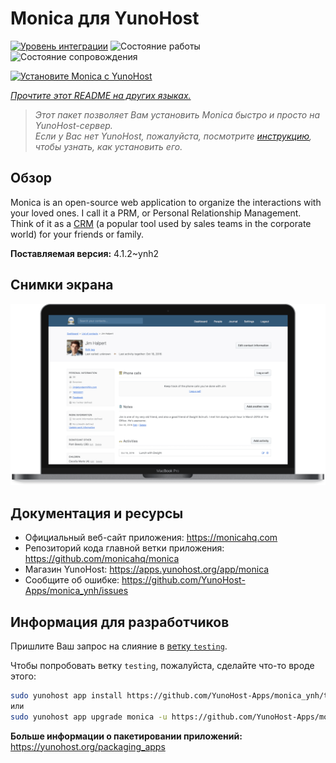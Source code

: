 <!--
Важно: этот README был автоматически сгенерирован <https://github.com/YunoHost/apps/tree/master/tools/readme_generator>
Он НЕ ДОЛЖЕН редактироваться вручную.
-->

# Monica для YunoHost

[![Уровень интеграции](https://apps.yunohost.org/badge/integration/monica)](https://ci-apps.yunohost.org/ci/apps/monica/)
![Состояние работы](https://apps.yunohost.org/badge/state/monica)
![Состояние сопровождения](https://apps.yunohost.org/badge/maintained/monica)

[![Установите Monica с YunoHost](https://install-app.yunohost.org/install-with-yunohost.svg)](https://install-app.yunohost.org/?app=monica)

*[Прочтите этот README на других языках.](./ALL_README.md)*

> *Этот пакет позволяет Вам установить Monica быстро и просто на YunoHost-сервер.*  
> *Если у Вас нет YunoHost, пожалуйста, посмотрите [инструкцию](https://yunohost.org/install), чтобы узнать, как установить его.*

## Обзор

Monica is an open-source web application to organize the interactions with your loved ones. I call it a PRM, or Personal Relationship Management. Think of it as a [CRM](https://en.wikipedia.org/wiki/Customer_relationship_management) (a popular tool used by sales teams in the corporate world) for your friends or family.


**Поставляемая версия:** 4.1.2~ynh2

## Снимки экрана

![Снимок экрана Monica](./doc/screenshots/main-app.png)

## Документация и ресурсы

- Официальный веб-сайт приложения: <https://monicahq.com>
- Репозиторий кода главной ветки приложения: <https://github.com/monicahq/monica>
- Магазин YunoHost: <https://apps.yunohost.org/app/monica>
- Сообщите об ошибке: <https://github.com/YunoHost-Apps/monica_ynh/issues>

## Информация для разработчиков

Пришлите Ваш запрос на слияние в [ветку `testing`](https://github.com/YunoHost-Apps/monica_ynh/tree/testing).

Чтобы попробовать ветку `testing`, пожалуйста, сделайте что-то вроде этого:

```bash
sudo yunohost app install https://github.com/YunoHost-Apps/monica_ynh/tree/testing --debug
или
sudo yunohost app upgrade monica -u https://github.com/YunoHost-Apps/monica_ynh/tree/testing --debug
```

**Больше информации о пакетировании приложений:** <https://yunohost.org/packaging_apps>
